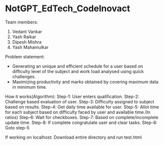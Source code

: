 # NotGPT_EdTech_CodeInovact

Team members:
1. Vedant Vankar
2. Yash Raikar
3. Dipesh Mishra
4. Yash Mahamulkar

Problem statement:
- Generating an unique and efficient schedule for a user based on difficulty level of the subject and work load analysed using quick challenges.
- Maximizing productivity and marks obtained by covering maximum data in minimum time.

How it works(Algorithm):
Step-1: User enters qualification.
Step-2: Challenge based evaluation of user.
Step-3: Difficulty assigned to subject based on results.
Step-4: Get daily time available for user.
Step-5: Allot time for each subject based on difficulty faced by user and available time.(In ratios)
Step-6: Wait for checkboxes.
Step-7: Based on complete/incomplete update time.
Step-8: If complete congratulate user and clear tasks.
Step-8: Goto step-5

If working on localhost: Download entire directory and run test.html
